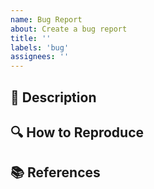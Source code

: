 ```yaml
---
name: Bug Report
about: Create a bug report
title: ''
labels: 'bug'
assignees: ''
---
```


<!-- Edit issue title -->

## 🐛 Description

<!-- Provide a detailed description (including the expected behavior) of this issue -->

## 🔍 How to Reproduce

<!-- Describe how to reproduce this issue -->

## 📚 References

<!-- Put a list of external links related to this issue (if any) -->
